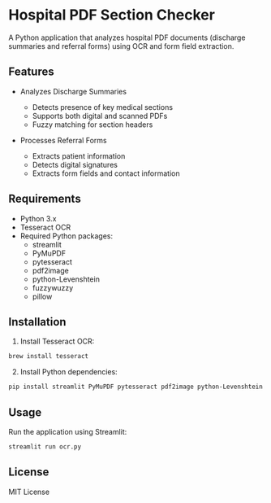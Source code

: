 # Hospital PDF Section Checker

A Python application that analyzes hospital PDF documents (discharge summaries and referral forms) using OCR and form field extraction.

## Features

- Analyzes Discharge Summaries
  - Detects presence of key medical sections
  - Supports both digital and scanned PDFs
  - Fuzzy matching for section headers

- Processes Referral Forms
  - Extracts patient information
  - Detects digital signatures
  - Extracts form fields and contact information

## Requirements

- Python 3.x
- Tesseract OCR
- Required Python packages:
  - streamlit
  - PyMuPDF
  - pytesseract
  - pdf2image
  - python-Levenshtein
  - fuzzywuzzy
  - pillow

## Installation

1. Install Tesseract OCR:
```bash
brew install tesseract
```

2. Install Python dependencies:
```bash
pip install streamlit PyMuPDF pytesseract pdf2image python-Levenshtein fuzzywuzzy pillow
```

## Usage

Run the application using Streamlit:
```bash
streamlit run ocr.py
```

## License

MIT License
